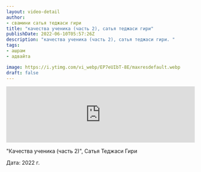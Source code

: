 ```yaml
---
layout: video-detail
author:
- свамини сатья теджаси гири
title: "качества ученика (часть 2), сатья теджаси гири"
publishDate: 2022-06-10T05:57:26Z
description: "качества ученика (часть 2), сатья теджаси гири. "
tags: 
- ашрам
- адвайта

image: https://i.ytimg.com/vi_webp/EP7eUIbT-8E/maxresdefault.webp
draft: false
---
```


<iframe width="100%" src="https://www.youtube.com/embed/EP7eUIbT-8E" frameborder="0" allowfullscreen=""></iframe> 

 "Качества ученика (часть 2)", Сатья Теджаси Гири

 Дата: 2022 г.

  

 